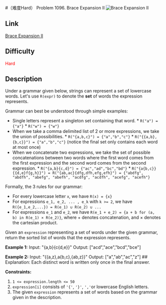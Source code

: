 #（难度Hard） Problem 1096. Brace Expansion II
![Brace Expansion II](/Users/charles.yin/Documents/leetcode/picture/brace-expansion-ii.jpg)
## Link
[Brace Expansion II](https://leetcode.com/problems/brace-expansion-ii)

## Difficulty

 <font color=red>Hard</font>

## Description

Under a grammar given below, strings can represent a set of lowercase words.
Let's use `R(expr)` to denote the **set** of words the expression represents.

Grammar can best be understood through simple examples:

  * Single letters represent a singleton set containing that word.     * `R("a") = {"a"}`    * `R("w") = {"w"}`
  * When we take a comma delimited list of 2 or more expressions, we take the union of possibilities.     * `R("{a,b,c}") = {"a","b","c"}`    * `R("{{a,b},{b,c}}") = {"a","b","c"}` (notice the final set only contains each word at most once)
  * When we concatenate two expressions, we take the set of possible concatenations between two words where the first word comes from the first expression and the second word comes from the second expression.     * `R("{a,b}{c,d}") = {"ac","ad","bc","bd"}`    * `R("{a{b,c}}{{d,e}f{g,h}}") = R("{ab,ac}{dfg,dfh,efg,efh}") = {"abdfg", "abdfh", "abefg", "abefh", "acdfg", "acdfh", "acefg", "acefh"}`

Formally, the 3 rules for our grammar:

  * For every lowercase letter `x`, we have `R(x) = {x}`
  * For expressions `e_1, e_2, ... , e_k` with `k >= 2`, we have `R({e_1,e_2,...}) = R(e_1) ∪ R(e_2) ∪ ...`
  * For expressions `e_1` and `e_2`, we have `R(e_1 + e_2) = {a + b for (a, b) in R(e_1) × R(e_2)}`, where + denotes concatenation, and × denotes the cartesian product.

Given an `expression` representing a set of words under the given grammar,
return the sorted list of words that the expression represents.



**Example 1:**
            Input: "{a,b}{c{d,e}}"    Output: ["acd","ace","bcd","bce"]    

**Example 2:**
            Input: "{{a,z},a{b,c},{ab,z}}"    Output: ["a","ab","ac","z"]    ## Explanation: Each distinct word is written only once in the final answer.    



**Constraints:**

  1. `1 <= expression.length <= 50`
  2. `expression[i]` consists of `'{'`, `'}'`, `','`or lowercase English letters.
  3. The given `expression` represents a set of words based on the grammar given in the description.

